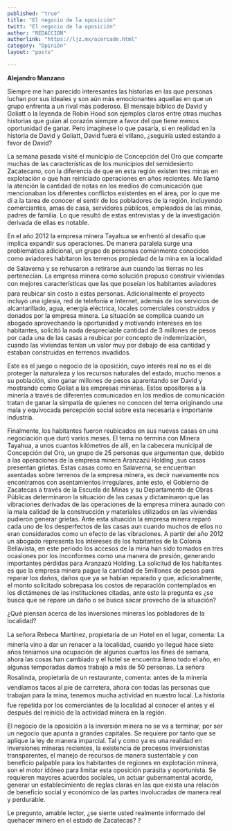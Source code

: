 ```yaml
---
published: "true"
title: "El negocio de la oposición"
twitt: "El negocio de la oposición"
author: "REDACCION"
authorlink: "https://ljz.mx/acercade.html"
category: "Opinión"
layout: "posts"

---
```


**Alejandro Manzano**

Siempre me han parecido interesantes las historias en las que personas luchan por sus ideales y son aún más emocionantes aquellas en que un grupo enfrenta a un rival más poderoso. El mensaje bíblico de David y Goliatt o la leyenda de Robin Hood son ejemplos claros entre otras muchas historias que guían al corazón siempre a favor del que tiene menos oportunidad de ganar. Pero imagínese lo que pasaría, si en realidad en la historia de David y Goliatt, David fuera el villano, ¿seguiría usted estando a favor de David? 

La semana pasada visité el municipio de Concepción del Oro que comparte muchas de las características de los municipios del semidesierto Zacatecano, con la diferencia de que en esta región existen tres minas en explotación o que han reiniciado operaciones en años recientes. Me llamó la atención la cantidad de notas en los medios de comunicación que mencionaban los diferentes conflictos existentes en el área, por lo que me di a la tarea de conocer el sentir de los pobladores de la región, incluyendo comerciantes, amas de casa, servidores públicos, empleados de las minas, padres de familia. Lo que resultó de estas entrevistas y de la investigación derivada de ellas es notable.

En el año 2012 la empresa minera Tayahua se enfrentó al desafío que implica expandir sus operaciones. De manera paralela surge una problemática adicional, un grupo de personas comúnmente conocidos como aviadores habitaron los terrenos propiedad de la mina en la localidad de Salaverna y se rehusaron a retirarse aun cuando las tierras no les pertenecían. La empresa minera como solución propuso construir viviendas con mejores características que las que poseían los habitantes aviadores para reubicar sin costo a estas personas. Adicionalmente el proyecto incluyó una iglesia, red de telefonía e Internet, además de los servicios de alcantarillado, agua, energía eléctrica, locales comerciales construidos y donados por la empresa minera. La situación se complica cuando un abogado aprovechando la oportunidad y motivando intereses en los habitantes, solicitó la nada despreciable cantidad de 3 millones de pesos por cada una de las casas a reubicar por concepto de indemnización, cuando las viviendas tenían un valor muy por debajo de esa cantidad y estaban construidas en terrenos invadidos.

Este es el juego o negocio de la oposición, cuyo interés real no es el de proteger la naturaleza y los recursos naturales del estado, mucho menos a su población, sino ganar millones de pesos aparentando ser David y mostrando como Goliat a las empresas mineras. Estos opositores a la minería a través de diferentes comunicados en los medios de comunicación tratan de ganar la simpatía de quienes no conocen del tema originando una mala y equivocada percepción social sobre esta necesaria e importante industria.

Finalmente, los habitantes fueron reubicados en sus nuevas casas en una negociación que duró varios meses. El tema no termina con Minera Tayahua, a unos cuantos kilómetros de allí, en la cabecera municipal de Concepción del Oro, un grupo de 25 personas que argumentan que, debido a las operaciones de la empresa minera Aranzazú Holding ,sus casas presentan grietas. Estas casas como en Salaverna, se encuentran asentadas sobre terrenos de la empresa minera, es decir nuevamente nos encontramos con asentamientos irregulares, ante esto, el Gobierno de Zacatecas a través de la Escuela de Minas y su Departamento de Obras Públicas determinaron la situación de las casas y dictaminaron que las vibraciones derivadas de las operaciones de la empresa minera aunado con la mala calidad de la construcción y materiales utilizados en las viviendas pudieron generar grietas. Ante esta situación la empresa minera reparó cada uno de los desperfectos de las casas aun cuando muchos de ellos no eran considerados como un efecto de las vibraciones. A partir del año 2012 un abogado representa los intereses de los habitantes de la Colonia Bellavista, en este periodo los accesos de la mina han sido tomados en tres ocasiones por los inconformes como una manera de presión, generando importantes pérdidas para Aranzazú Holding. La solicitud de los habitantes es que la empresa minera pague la cantidad de 5millones de pesos para reparar los daños, daños que ya se habían reparado y que, adicionalmente, el monto solicitado sobrepasa los costos de reparación contemplados en los dictámenes de las instituciones citadas, ante esto la pregunta es ¿se busca que se repare un daño o se busca sacar provecho de la situación?

¿Qué piensan acerca de las inversiones mineras los pobladores de la localidad?

La señora Rebeca Martínez, propietaria de un Hotel en el lugar, comenta: La minería vino a dar un renacer a la localidad, cuando yo llegué hace siete años teníamos una ocupación de algunos cuartos los fines de semana, ahora las cosas han cambiado y el hotel se encuentra lleno todo el año, en algunas temporadas damos trabajo a más de 50 personas. La señora Rosalinda, propietaria de un restaurante, comenta: antes de la minería vendíamos tacos al pie de carretera, ahora con todas las personas que trabajan para la mina, tenemos mucha actividad en nuestro local. La historia fue repetida por los comerciantes de la localidad al conocer el antes y el después del reinicio de la actividad minera en la región.

El negocio de la oposición a la inversión minera no se va a terminar, por ser un negocio que apunta a grandes capitales. Se requiere por tanto que se aplique la ley de manera imparcial. Tal y como ya es una realidad en inversiones mineras recientes, la existencia de procesos inversionistas transparentes, el manejo de recursos de manera sustentable y con beneficio palpable para los habitantes de regiones en explotación minera, son el motor idóneo para limitar esta oposición parásita y oportunista. Se requieren mayores acuerdos sociales, un actuar gubernamental acorde, generar un establecimiento de reglas claras en las que exista una relación de beneficio social y económico de las partes involucradas de manera real y perdurable.

Le pregunto, amable lector, ¿se siente usted realmente informado del quehacer minero en el estado de Zacatecas? ?

